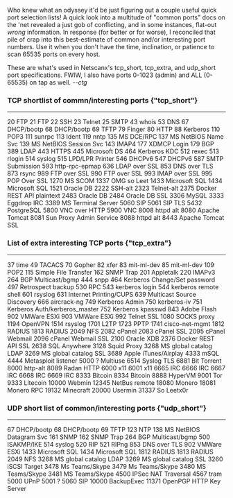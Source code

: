 Who knew what an odyssey it'd be just figuring out a couple useful quick port selection lists!  A quick look into a multitude of "common ports" docs on the 'net revealed a just gob of conflicting, and in some instances, flat-out *wrong* information. In response (for better or for worse), I reconciled that pile of crap into this best-estimate of common and/or interesting port numbers. Use it when you don't have the time, inclination, or patience to scan 65535 ports on every host. 

These are what's used in Netscanx's tcp_short, tcp_extra, and udp_short port specifications. FWIW, I also have ports 0-1023 (admin) and ALL (0-65535) on tap as well.
*--ctg* 

### TCP shortlist of commn/interesting ports {"tcp_short"}
____
20 FTP
21 FTP 
22 SSH 
23 Telnet 
25 SMTP 
43 whois 
53 DNS 
67 DHCP/bootp
68 DHCP/bootp 
69 TFTP 
79 Finger 
80 HTTP 
88 Kerberos 
110 POP3 
111 sunrpc 
113 Ident 
119 nntp 
135 MS DCE/RPC 
137 MS NetBIOS Name Svc
139 MS NetBIOS Session Svc
143 IMAP4 
177 XDMCP Login 
179 BGP 
389 LDAP 
443 HTTPS 
445 Microsoft DS 
464 Kerberos KDC 
512 rexec 
513 rlogin 
514 syslog
515 LPD/LPR Printer 
546 DHCPv6
547 DHCPv6 
587 SMTP Submission 
593 http-rpc-epmap 
636 LDAP over SSL
853 DNS over TLS 
873 rsync 
989 FTP over SSL
990 FTP over SSL 
993 IMAP over SSL 
995 POP Over SSL
1270 MS SCOM
1337 OMG so Leet
1433 Microsoft SQL
1434 Microsoft SQL 
1521 Oracle DB
2222 SSH-alt
2323 Telnet-alt
2375 Docker REST API plaintext
2483 Oracle DB
2484 Oracle DB SSL
3306 MySQL
3333 Eggdrop IRC
3389 MS Terminal Server
5060 SIP
5061 SIP TLS
5432 PostgreSQL
5800 VNC over HTTP
5900 VNC
8008 httpd alt
8080 Apache Tomcat
8081 Sun Proxy Admin Service
8088 httpd alt
8443 Apache Tomcat SSL

### List of extra interesting TCP ports {"tcp_extra"}
____
37 time
49 TACACS
70 Gopher
82 xfer 
83 mit-ml-dev 
85 mit-ml-dev
109 POP2
115 Simple File Transfer
162 SNMP Trap
201 Appletalk 
220 IMAPv3
264 BGP Multicast/bgmp
444 snpp 
464 Kerberos Change/Set password 
497 Retrospect backup
530 RPC
543 kerberos login
544 kerberos remote shell
601 rsyslog
631 Internet Printing/CUPS
639 Multicast Source Discovery
666 aircrack-ng
749 Kerberos Admin
750 kerberos-iv 
751 Kerberos Auth/kerberos_master
752 Kerberos kpasswd 
843 Adobe Flash
902 VMWare ESXi
903 VMWare ESXi
992	Telnet SSL
1080 SOCKS proxy
1194 OpenVPN
1514 rsyslog
1701 L2TP
1723 PPTP
1741 cisco-net-mgmt
1812 RADIUS
1813 RADIUS
2049 NFS
2082 cPanel
2083 cPanel SSL
2095 cPanel Webmail
2096 cPanel Webmail SSL
2100 Oracle XDB
2376 Docker REST API SSL
2638 SQL Anywhere
3128 Squid Proxy
3268 MS global catalog LDAP
3269 MS global catalog SSL
3689 Apple iTunes/Airplay
4333 mSQL
4444 Metasploit listener
5000 ? Multiuse
6514 Syslog TLS
6881 Bit Torrent
8000 http-alt
8089 Radan HTTP
6000 x11
6001 x11
6665 IRC
6666 IRC
6667 IRC
6668 IRC
6669 IRC
8333 Bitcoin
8334 Bitcoin
8888 HyperVM
9001 Tor
9333 Litecoin
10000 Webmin
12345 NetBus remote
18080 Monero
18081 Monero RPC
19132 Minecraft
20000 Usermin
31337 So Leetx0r

### UDP short list of common/interesting ports {"udp_short"}
____
67 DHCP/bootp
68 DHCP/bootp
69 TFTP
123 NTP 
138 MS NetBIOS Datagram Svc
161 SNMP
162 SNMP Trap
264 BGP Multicast/bgmp
500 ISAKMP/IKE
514 syslog 
520 RIP 
521 RIPng 
853 DNS over TLS
902 VMWare ESXi
1433 Microsoft SQL
1434 Microsoft SQL
1812 RADIUS
1813 RADIUS 
2049 NFS
3268 MS global catalog LDAP
3269 MS global catalog SSL
3260 iSCSI Target
3478 Ms Teams/Skype
3479 Ms Teams/Skype
3480 MS Teams/Skype
3481 MS Teams/Skype
4500 IPSec NAT Traversal
4567 tram
5000 UPnP
5001 ?
5060 SIP
10000 BackupExec
11371 OpenPGP HTTP Key Server
